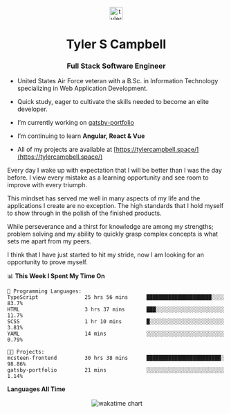 <p align="center">
<a href="https://linkedin.com/in/tyler-campbell36" target="blank"><img align="center" src="https://cdn.jsdelivr.net/npm/simple-icons@3.0.1/icons/linkedin.svg" alt="tyler-campbell36" height="30" width="30" /></a>
</p>
<h1 align="center">Tyler S Campbell</h1>
<h3 align="center">Full Stack Software Engineer</h3>

* United States Air Force veteran with a B.Sc. in Information Technology specializing in Web Application Development. 

* Quick study, eager to cultivate the skills needed to become an elite developer.

* I’m currently working on [gatsby-portfolio](https://github.com/t36campbell/gatsby-portfolio)

* I’m continuing to learn **Angular, React & Vue**

* All of my projects are available at [https://tylercampbell.space/](https://tylercampbell.space/)

Every day I wake up with expectation that I will be better than I was the day before. I view every mistake as a learning opportunity and see room to improve with every triumph.

This mindset has served me well in many aspects of my life and the applications I create are no exception. The high standards that I hold myself to show through in the polish of the finished products.

While perseverance and a thirst for knowledge are among my strengths; problem solving and my ability to quickly grasp complex concepts is what sets me apart from my peers.

I think that I have just started to hit my stride, now I am looking for an opportunity to prove myself.

<!--START_SECTION:waka-->
📊 **This Week I Spent My Time On** 

```text
💬 Programming Languages: 
TypeScript               25 hrs 56 mins      █████████████████████░░░░   83.7% 
HTML                     3 hrs 37 mins       ███░░░░░░░░░░░░░░░░░░░░░░   11.7% 
SCSS                     1 hr 10 mins        █░░░░░░░░░░░░░░░░░░░░░░░░   3.81% 
YAML                     14 mins             ░░░░░░░░░░░░░░░░░░░░░░░░░   0.79%

🐱‍💻 Projects: 
mcsteen-frontend         30 hrs 38 mins      ████████████████████████░   98.86% 
gatsby-portfolio         21 mins             ░░░░░░░░░░░░░░░░░░░░░░░░░   1.14%

```


<!--END_SECTION:waka-->
**Languages All Time** 
<p align="center">&nbsp;<img align="center" alt="wakatime chart"
src="https://wakatime.com/share/@738aac7f-8868-4bc3-a1df-4c36703ee4b6/f86255e0-cf1e-483e-9ae4-5c0fdb9a56f8.png"/></p>

